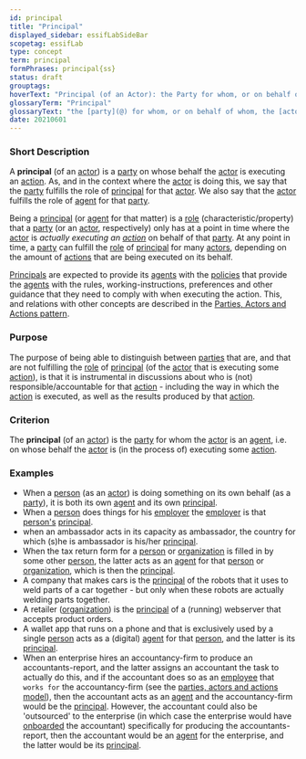```yaml
---
id: principal
title: "Principal"
displayed_sidebar: essifLabSideBar
scopetag: essifLab
type: concept
term: principal
formPhrases: principal{ss}
status: draft
grouptags:
hoverText: "Principal (of an Actor): the Party for whom, or on behalf of whom, the Actor is executing an Action (this Actor is then called an Agent of that Party)."
glossaryTerm: "Principal"
glossaryText: "the [party](@) for whom, or on behalf of whom, the [actor](@) is executing an [action](@) (this [actor](@) is then called an [agent](@) of that [party](@))."
date: 20210601
---
```


### Short Description
A **principal** (of an [actor](@)) is a [party](@) on whose behalf the [actor](@) is executing an [action](@). As, and in the context where the [actor](@) is doing this, we say that the [party](@) fulfills the role of [principal](@) for that [actor](@). We also say that the [actor](@) fulfills the role of [agent](@) for that [party](@).

Being a [principal](@) (or [agent](@) for that matter) is a [role](@) (characteristic/property) that a [party](@) (or an [actor](@), respectively) only has at a point in time where the [actor](@) is _actually executing an [action](@)_ on behalf of that [party](@). At any point in time, a [party](@) can fulfill the [role](@) of [principal](@) for many [actors](@), depending on the amount of [actions](@) that are being executed on its behalf.

[Principals](@) are expected to provide its [agents](@) with the [policies](@) that provide the [agents](@) with the rules, working-instructions, preferences and other guidance that they need to comply with when executing the action. This, and relations with other concepts are described in the [Parties, Actors and Actions pattern](pattern-party-actor-action@).

### Purpose
The purpose of being able to distinguish between [parties](@) that are, and that are not fulfilling the [role](@) of [principal](@) (of the [actor](@) that is executing some [action](@)), is that it is instrumental in discussions about who is (not) responsible/accountable for that [action](@) - including the way in which the [action](@) is executed, as well as the results produced by that [action](@).

### Criterion
The **principal** (of an [actor](@)) is the [party](@) for whom the [actor](@) is an [agent](@), i.e. on whose behalf the [actor](@) is (in the process of) executing some [action](@).

### Examples

- When a [person](human-being@) (as an [actor](@)) is doing something on its own behalf (as a [party](@)), it is both its own [agent](@) and its own [principal](@).
- When a [person](human-being@) does things for his [employer](@) the [employer](@) is that [person's](human-being@) [principal](@).
- when an ambassador acts in its capacity as ambassador, the country for which (s)he is ambassador is his/her [principal](@).
- When the tax return form for a [person](human-being@) or [organization](@) is filled in by some other [person](human-being@), the latter acts as an [agent](@) for that [person](human-being@) or [organization](@), which is then the [principal](@).
- A company that makes cars is the [principal](@) of the robots that it uses to weld parts of a car together - but only when these robots are actually welding parts together.
- A retailer ([organization](@)) is the [principal](@) of a (running) webserver that accepts product orders.
- A wallet app that runs on a phone and that is exclusively used by a single [person](human-being@) acts as a (digital) [agent](@) for that [person](human-being@), and the latter is its [principal](@).
- When an enterprise hires an accountancy-firm to produce an accountants-report, and the latter assigns an accountant the task to actually do this, and if the accountant does so as an [employee](@) that `works for` the accountancy-firm (see the [parties, actors and actions model](pattern-party-actor-action@)), then the accountant acts as an [agent](@) and the accountancy-firm would be the [principal](@). However, the accountant could also be 'outsourced' to the enterprise (in which case the enterprise would have [onboarded](onboarding@) the accountant) specifically for producing the accountants-report, then the accountant would be an [agent](@) for the enterprise, and the latter would be its [principal](@).

